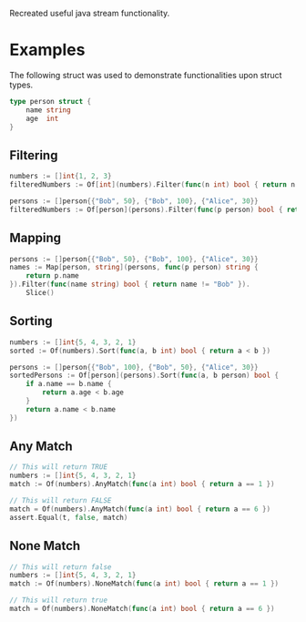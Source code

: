 Recreated useful java stream functionality.

# Examples
The following struct was used to demonstrate functionalities upon struct types.
```go
type person struct {
    name string
    age  int
}
```
## Filtering
```go
numbers := []int{1, 2, 3}
filteredNumbers := Of[int](numbers).Filter(func(n int) bool { return n > 1 }).Slice()
```

```go
persons := []person{{"Bob", 50}, {"Bob", 100}, {"Alice", 30}}
filteredNumbers := Of[person](persons).Filter(func(p person) bool { return p.name == "Bob" }).Slice()
```

## Mapping
```go
persons := []person{{"Bob", 50}, {"Bob", 100}, {"Alice", 30}}
names := Map[person, string](persons, func(p person) string {
    return p.name
}).Filter(func(name string) bool { return name != "Bob" }).
    Slice()
```

## Sorting
```go
numbers := []int{5, 4, 3, 2, 1}
sorted := Of(numbers).Sort(func(a, b int) bool { return a < b })

persons := []person{{"Bob", 100}, {"Bob", 50}, {"Alice", 30}}
sortedPersons := Of[person](persons).Sort(func(a, b person) bool {
    if a.name == b.name {
        return a.age < b.age
    }
    return a.name < b.name
})
```

## Any Match
```go
// This will return TRUE
numbers := []int{5, 4, 3, 2, 1}
match := Of(numbers).AnyMatch(func(a int) bool { return a == 1 })

// This will return FALSE
match = Of(numbers).AnyMatch(func(a int) bool { return a == 6 })
assert.Equal(t, false, match)
```

## None Match
```go
// This will return false
numbers := []int{5, 4, 3, 2, 1}
match := Of(numbers).NoneMatch(func(a int) bool { return a == 1 })

// This will return true
match = Of(numbers).NoneMatch(func(a int) bool { return a == 6 })
```